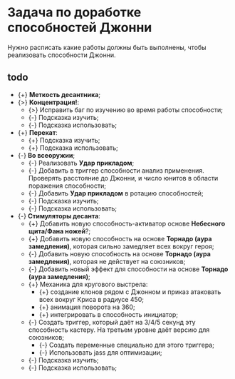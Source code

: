 # Задача по доработке способностей Джонни
Нужно расписать какие работы должны быть выполнены, чтобы реализовать способности Джонни.

## todo

* {+} **Меткость десантника**;
* {>} **Концентрация!**:
   * {>} Исправить баг по изучению во время работы способности;
   * {-} Подсказка изучить;
   * {-} Подсказка использовать;
* {+} **Перекат**:
   * {+} Подсказка изучить;
   * {+} Подсказка использовать;
* {-} **Во всеоружии**;
   * {-} Реализовать **Удар прикладом**;
   * {-} Добавить в триггер способности анализ применения. Проверять расстояние до Джонни, и число юнитов в области поражения способности;
   * {-} Добавить **Удар прикладом** в ротацию способностей;
   * {-} Подсказка изучить;
   * {-} Подсказка использовать;
* {-} **Стимуляторы десанта**:
   * {+} Добавить новую способность-активатор основе **Небесного щита/Фана ножей**?;
   * {+} Добавить новую способность на основе **Торнадо (аура замедления)**, которая сильно замедляет всех вокруг героя;
   * {-} Добавить новую способность на основе **Торнадо (аура замедления)**, которая не действует на союзников;
   * {-} Добавить новый эффект для способности на основе **Торнадо (аура замедления)**;
   * {+} Механика для кругового выстрела:
      * {+} создание клонов рядом с Джонном и приказ атаковать всех вокруг Криса в радиусе 450;
      * {+} анимация поворота на 360;
      * {+} интегрировать в способность инициатор;
   * {-} Создать триггер, который даёт на 3/4/5 секунд эту способность кастеру. На третьем уровне даёт версию для союзников;
      * {-} Создать переменные специально для этого триггера;
      * {-} Использовать jass для оптимизации;
   * {-} Подсказка изучить;
   * {-} Подсказка использовать;
